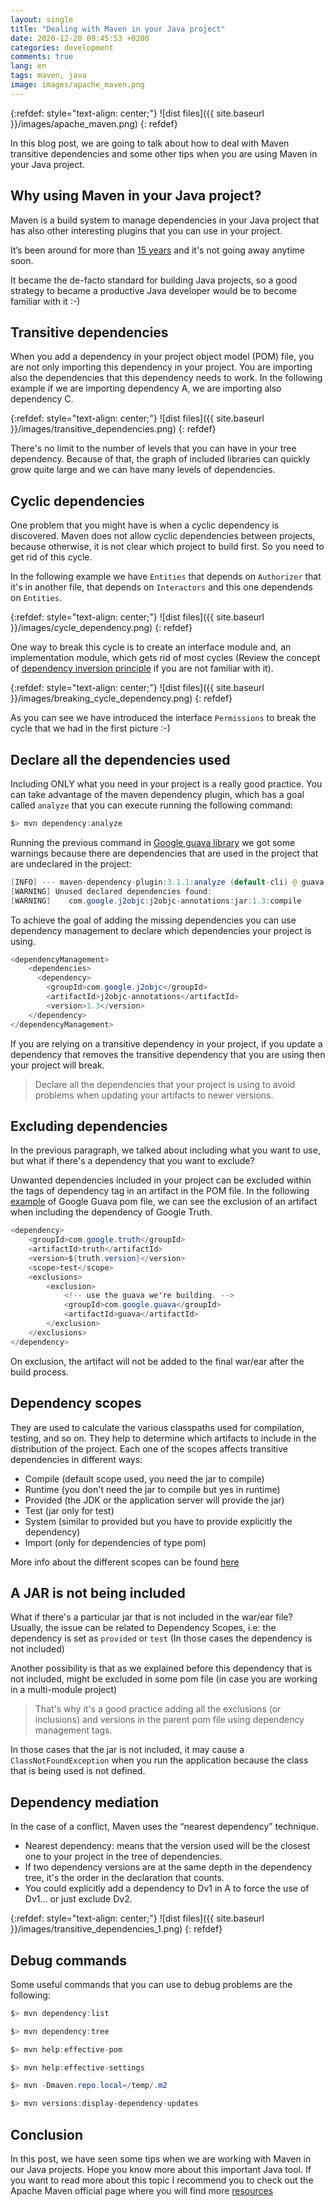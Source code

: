 ```yaml
---
layout: single
title: "Dealing with Maven in your Java project"
date: 2020-12-20 09:45:53 +0200
categories: development
comments: true
lang: en
tags: maven, java
image: images/apache_maven.png
---
```


{:refdef: style="text-align: center;"}
![dist files]({{ site.baseurl }}/images/apache_maven.png)
{: refdef}

In this blog post, we are going to talk about how to deal with Maven transitive dependencies and some other tips when you are using Maven in your Java project. 

Why using Maven in your Java project?
---------------------------------------
Maven is a build system to manage dependencies in your Java project that has also other interesting plugins that you can use in your project. 

It’s been around for more than <a href="https://maven.apache.org/background/history-of-maven.html#:~:text=History%20of%20Maven%20by%20Jason,sources%20happened%20in%20August%202001.">15 years</a> and it's not going away anytime soon. 

It became the de-facto standard for building Java projects, so a good strategy to became a productive Java developer would be to become familiar with it :-)

Transitive dependencies
-----------------------------
When you add a dependency in your project object model (POM) file, you are not only importing this dependency in your project. You are importing also the dependencies that this dependency needs to work. In the following example if we are importing dependency A, we are importing also dependency C.

{:refdef: style="text-align: center;"}
![dist files]({{ site.baseurl }}/images/transitive_dependencies.png)
{: refdef}

There's no limit to the number of levels that you can have in your tree dependency. Because of that, the graph of included libraries can quickly grow quite large and we can have many levels of dependencies.

Cyclic dependencies
----------------------------
One problem that you might have is when a cyclic dependency is discovered. Maven does not allow cyclic dependencies between projects, because otherwise, it is not clear which project to build first. So you need to get rid of this cycle. 

In the following example we have `Entities` that depends on `Authorizer` that it's in another file, that depends on `Interactors` and this one dependends on `Entities`. 

{:refdef: style="text-align: center;"}
![dist files]({{ site.baseurl }}/images/cycle_dependency.png)
{: refdef}

One way to break this cycle is to create an interface module and, an implementation module, which gets rid of most cycles (Review the concept of <a href="https://en.wikipedia.org/wiki/Dependency_inversion_principle">dependency inversion principle</a> if you are not familiar with it). 

{:refdef: style="text-align: center;"}
![dist files]({{ site.baseurl }}/images/breaking_cycle_dependency.png)
{: refdef}

As you can see we have introduced the interface `Permissions` to break the cycle that we had in the first picture :-) 

Declare all the dependencies used 
----------------------------------
Including ONLY what you need in your project is a really good practice. You can take advantage of the maven dependency plugin, which has a goal called `analyze` that you can execute running the following command:

~~~ java
$> mvn dependency:analyze
~~~

Running the previous command in <a href="https://github.com/google/guava">Google guava library</a> we got some warnings because there are dependencies that are used in the project that are undeclared in the project:

```java
[INFO] --- maven-dependency-plugin:3.1.1:analyze (default-cli) @ guava-testlib ---
[WARNING] Unused declared dependencies found:
[WARNING]    com.google.j2objc:j2objc-annotations:jar:1.3:compile
```

To achieve the goal of adding the missing dependencies you can use dependency management to declare which dependencies your project is using.

~~~ java
<dependencyManagement>
    <dependencies>
      <dependency>
        <groupId>com.google.j2objc</groupId>
        <artifactId>j2objc-annotations</artifactId>
        <version>1.3</version>
    </dependency>
</dependencyManagement>
~~~

If you are relying on a transitive dependency in your project, if you update a dependency that removes the transitive dependency that you are using then your project will break.

> Declare all the dependencies that your project is using to avoid problems when updating your artifacts to newer versions.

Excluding dependencies
----------------------
In the previous paragraph, we talked about including what you want to use, but what if there's a dependency that you want to exclude? 

Unwanted dependencies included in your project can be excluded within the tags of dependency tag in an artifact in the POM file. In the following <a href="https://github.com/google/guava/blob/master/pom.xml">example</a> of Google Guava pom file, we can see the exclusion of an artifact when including the dependency of Google Truth.

~~~ java
<dependency>
    <groupId>com.google.truth</groupId>
    <artifactId>truth</artifactId>
    <version>${truth.version}</version>
    <scope>test</scope>
    <exclusions>
        <exclusion>
            <!-- use the guava we're building. -->
            <groupId>com.google.guava</groupId>
            <artifactId>guava</artifactId>
        </exclusion>
    </exclusions>
</dependency>
~~~

On exclusion, the artifact will not be added to the final war/ear after the build process.

Dependency scopes
---------------------------
They are used to calculate the various classpaths used for compilation, testing, and so on.
They help to determine which artifacts to include in the distribution of the project. Each one of the scopes affects transitive dependencies in different ways: 
- Compile (default scope used, you need the jar to compile)
- Runtime (you don't need the jar to compile but yes in runtime)
- Provided (the JDK or the application server will provide the jar)
- Test (jar only for test)
- System (similar to provided but you have to provide explicitly the dependency)
- Import (only for dependencies of type pom)

More info about the different scopes can be found <a href="https://maven.apache.org/guides/introduction/introduction-to-dependency-mechanism.html#dependency-scope">here</a> 

A JAR is not being included
----------------------------
What if there's a particular jar that is not included in the war/ear file? Usually, the issue can be related to Dependency Scopes, i.e: the dependency is set as `provided` or `test` (In those cases the dependency is not included)

Another possibility is that as we explained before this dependency that is not included, might be excluded in some pom file (in case you are working in a multi-module project)

> That's why it's a good practice adding all the exclusions (or inclusions) and versions in the parent pom file using dependency management tags.

In those cases that the jar is not included, it may cause a `ClassNotFoundException` when you run the application because the class that is being used is not defined.

Dependency mediation
--------------------------------
In the case of a conflict, Maven uses the “nearest dependency” technique.
- Nearest dependency: means that the version used will be the closest one to your project in the tree of dependencies.
- If two dependency versions are at the same depth in the dependency tree, it's the order in the declaration that counts.
- You could explicitly add a dependency to Dv1 in A to force the use of Dv1… or just exclude Dv2.

{:refdef: style="text-align: center;"}
![dist files]({{ site.baseurl }}/images/transitive_dependencies_1.png)
{: refdef}

Debug commands
----------------------
Some useful commands that you can use to debug problems are the following:

~~~ java
$> mvn dependency:list
~~~
~~~ java
$> mvn dependency:tree
~~~
~~~ java
$> mvn help:effective-pom
~~~
~~~ java
$> mvn help:effective-settings
~~~
~~~ java
$> mvn -Dmaven.repo.local=/temp/.m2
~~~
~~~ java
$> mvn versions:display-dependency-updates
~~~

Conclusion
--------------
In this post, we have seen some tips when we are working with Maven in our Java projects. Hope you know more about this important Java tool. If you want to read more about this topic I recommend you to check out the Apache Maven official page where you will find more <a href="https://maven.apache.org/articles.html">resources</a> 